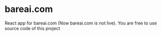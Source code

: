 # bareai.com
React app for bareai.com (Now bareai.com is not live).
You are free to use source code of this project
